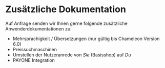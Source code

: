 # Zusätzliche Dokumentation

Auf Anfrage senden wir Ihnen gerne folgende zusätzliche Anwenderdokumentationen zu:

* Mehrsprachigkeit / Übersetzungen \(nur gültig bis Chameleon Version 6.0\)
* Preissuchmaschinen
* Umstellen der Nutzeranrede von _Sie_ \(Basisshop\) auf _Du_
* PAYONE Integration

